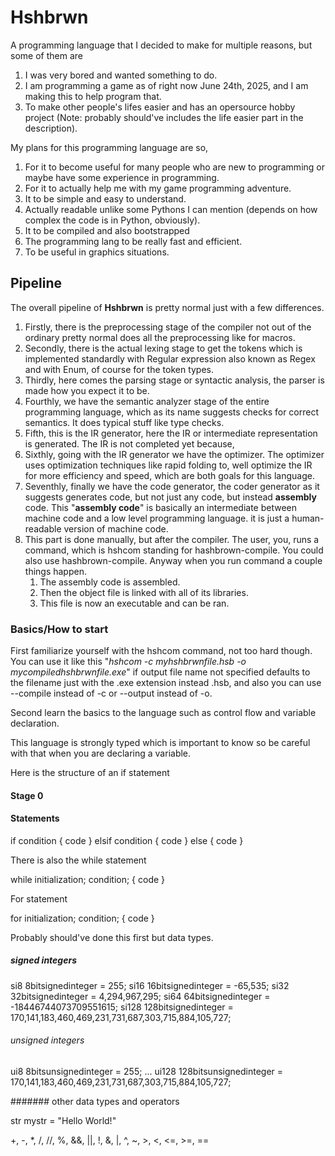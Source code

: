 # Hshbrwn

A programming language that I decided to make for multiple reasons, but some of them are
  1. I was very bored and wanted something to do.
  2. I am programming a game as of right now June 24th, 2025, and I am making this to help program that.
  3. To make other people's lifes easier and has an opersource hobby project (Note: probably should've includes the life easier part in the description).

My plans for this programming language are so,
  1. For it to become useful for many people who are new to programming or maybe have some experience in programming.
  2. For it to actually help me with my game programming adventure.
  3. It to be simple and easy to understand.
  4. Actually readable unlike some Pythons I can mention (depends on how complex the code is in Python, obviously).
  5. It to be compiled and also bootstrapped
  6. The programming lang to be really fast and efficient.
  7. To be useful in graphics situations.

## Pipeline

The overall pipeline of **Hshbrwn** is pretty normal just with a few differences.

  1. Firstly, there is the preprocessing stage of the compiler not out of the ordinary pretty normal does all the preprocessing like for macros.
  2. Secondly, there is the actual lexing stage to get the tokens which is implemented standardly with Regular expression also known as Regex and with Enum, of course for the token types.
  3. Thirdly, here comes the parsing stage or syntactic analysis, the parser is made how you expect it to be.
  4. Fourthly, we have the semantic analyzer stage of the entire programming language, which as its name suggests checks for correct semantics. It does typical stuff like type checks.
  5. Fifth, this is the IR generator, here the IR or intermediate representation is generated. The IR is not completed yet because,
  6. Sixthly, going with the IR generator we have the optimizer. The optimizer uses optimization techniques like rapid folding to, well optimize the IR for more efficiency and speed, which are both goals for this language.
  7. Seventhly, finally we have the code generator, the coder generator as it suggests generates code, but not just any code, but instead **assembly** code. This "**assembly code**" is basically an intermediate between machine code and a low level programming language. it      is just a human-readable version of machine code.
  8. This part is done manually, but after the compiler. The user, you, runs a command, which is hshcom standing for hashbrown-compile. You could also use hashbrown-compile. Anyway when you run command a couple things happen.
     1. The assembly code is assembled.
     2. Then the object file is linked with all of its libraries.
     3. This file is now an executable and can be ran.

### Basics/How to start

First familiarize yourself with the hshcom command, not too hard though. You can use it like this "*hshcom -c myhshbrwnfile.hsb -o mycompiledhshbrwnfile.exe*" if output file name not specified defaults to the filename just with the .exe extension instead .hsb, and also you can use --compile instead of -c or --output instead of -o.

Second learn the basics to the language such as control flow and variable declaration.

This language is strongly typed which is important to know so be careful with that when you are declaring a variable.

Here is the structure of an if statement

#### Stage 0

#### Statements

if condition {
    code
} elsif condition {
    code
} else {
    code
}

There is also the while statement

while initialization; condition; {
  code
}


For statement

for initialization; condition; {
  code
}

Probably should've done this first but data types.

##### signed integers

si8 8bitsignedinteger = 255;
si16 16bitsignedinteger = -65,535;
si32 32bitsignedinteger = 4,294,967,295;
si64 64bitsignedinteger = -18446744073709551615;
si128 128bitsignedinteger = 170,141,183,460,469,231,731,687,303,715,884,105,727;

###### unsigned integers

ui8 8bitsunsignedinteger = 255;
...
ui128 128bitsunsignedinteger = 170,141,183,460,469,231,731,687,303,715,884,105,727;

####### other data types and operators

str mystr = "Hello World!"

+, -, *, /, //, %, &&, ||, !, &, |, ^, ~, >, <, <=, >=, ==
